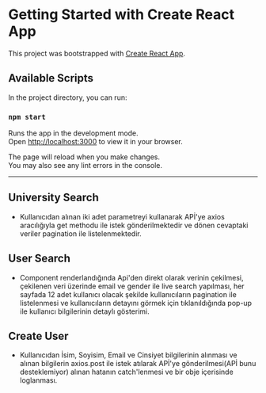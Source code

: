 # Getting Started with Create React App

This project was bootstrapped with [Create React App](https://github.com/facebook/create-react-app).

## Available Scripts

In the project directory, you can run:

### `npm start`

Runs the app in the development mode.\
Open [http://localhost:3000](http://localhost:3000) to view it in your browser.

The page will reload when you make changes.\
You may also see any lint errors in the console.
***
## University Search

* Kullanıcıdan alınan iki adet parametreyi kullanarak APİ'ye axios aracılığıyla get methodu ile istek gönderilmektedir ve dönen cevaptaki veriler pagination ile listelenmektedir.

## User Search

* Component renderlandığında Api'den direkt olarak verinin çekilmesi, çekilenen veri üzerinde email ve gender ile live search yapılması, her sayfada 12 adet kullanıcı olacak şekilde kullanıcıların pagination ile listelenmesi ve kullanıcıların detayını görmek için tıklanıldığında pop-up ile kullanıcı bilgilerinin detaylı gösterimi.

## Create User

* Kullanıcıdan İsim, Soyisim, Email ve Cinsiyet bilgilerinin alınması ve alınan bilgilerin axios.post ile istek atılarak APİ'ye gönderilmesi(APİ bunu desteklemiyor) alınan hatanın catch'lenmesi ve bir obje içerisinde loglanması.